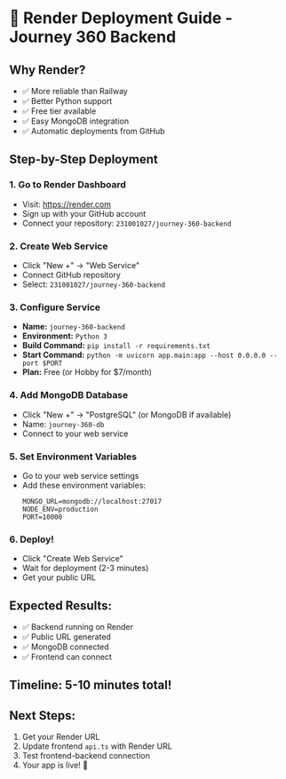 # 🚀 Render Deployment Guide - Journey 360 Backend

## Why Render?
- ✅ More reliable than Railway
- ✅ Better Python support
- ✅ Free tier available
- ✅ Easy MongoDB integration
- ✅ Automatic deployments from GitHub

## Step-by-Step Deployment

### 1. Go to Render Dashboard
- Visit: https://render.com
- Sign up with your GitHub account
- Connect your repository: `231001027/journey-360-backend`

### 2. Create Web Service
- Click "New +" → "Web Service"
- Connect GitHub repository
- Select: `231001027/journey-360-backend`

### 3. Configure Service
- **Name:** `journey-360-backend`
- **Environment:** `Python 3`
- **Build Command:** `pip install -r requirements.txt`
- **Start Command:** `python -m uvicorn app.main:app --host 0.0.0.0 --port $PORT`
- **Plan:** Free (or Hobby for $7/month)

### 4. Add MongoDB Database
- Click "New +" → "PostgreSQL" (or MongoDB if available)
- Name: `journey-360-db`
- Connect to your web service

### 5. Set Environment Variables
- Go to your web service settings
- Add these environment variables:
  ```
  MONGO_URL=mongodb://localhost:27017
  NODE_ENV=production
  PORT=10000
  ```

### 6. Deploy!
- Click "Create Web Service"
- Wait for deployment (2-3 minutes)
- Get your public URL

## Expected Results:
- ✅ Backend running on Render
- ✅ Public URL generated
- ✅ MongoDB connected
- ✅ Frontend can connect

## Timeline: 5-10 minutes total!

## Next Steps:
1. Get your Render URL
2. Update frontend `api.ts` with Render URL
3. Test frontend-backend connection
4. Your app is live! 🎉
